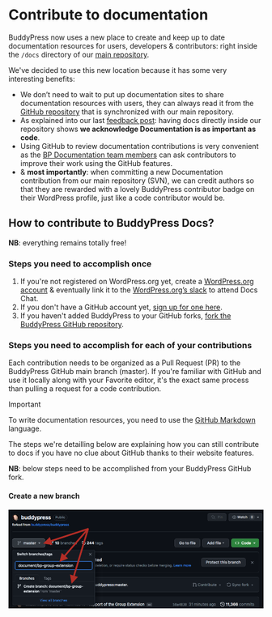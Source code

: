 # Contribute to documentation

BuddyPress now uses a new place to create and keep up to date documentation resources for users, developers & contributors: right inside the `/docs` directory of our [main repository](https://buddypress.trac.wordpress.org/browser/trunk#docs).

We've decided to use this new location because it has some very interesting benefits:

- We don’t need to wait to put up documentation sites to share documentation resources with users, they can always read it from the [GitHub repository](https://github.com/imath/buddypress/tree/master/docs) that is synchronized with our main repository.
- As explained into our last [feedback post](https://buddypress.org/2023/06/buddypress-community-contribution/): having docs directly inside our repository shows **we acknowledge Documentation is as important as code**.
- Using GitHub to review documentation contributions is very convenient as the [BP Documentation team members](https://github.com/orgs/buddypress/teams/documentation-team) can ask contributors to improve their work using the GitHub features.
- & **most importantly**: when committing a new Documentation contribution from our main repository (SVN), we can credit authors so that they are rewarded with a lovely BuddyPress contributor badge on their WordPress profile, just like a code contributor would be.

## How to contribute to BuddyPress Docs?

**NB**: everything remains totally free!

### Steps you need to accomplish once

1. If you're not registered on WordPress.org yet, create a [WordPress.org account](https://login.wordpress.org/register?locale=en_US) & eventually link it to the [WordPress.org’s slack](https://make.wordpress.org/chat/) to attend Docs Chat.
2. If you don't have a GitHub account yet, [sign up for one here](https://github.com/signup?source=header-repo&source_repo=buddypress%2Fbuddypress).
3. If you haven't added BuddyPress to your GitHub forks, [fork the BuddyPress GitHub repository](https://docs.github.com/en/get-started/quickstart/fork-a-repo).

### Steps you need to accomplish for each of your contributions

Each contribution needs to be organized as a Pull Request (PR) to the BuddyPress GitHub main branch (master). If you're familiar with GitHub and use it locally along with your Favorite editor, it's the exact same process than pulling a request for a code contribution.

> [!IMPORTANT]
> To write documentation resources, you need to use the [GitHub Markdown](https://docs.github.com/en/get-started/writing-on-github/getting-started-with-writing-and-formatting-on-github/basic-writing-and-formatting-syntax) language.

The steps we're detailling below are explaining how you can still contribute to docs if you have no clue about GitHub thanks to their website features.

**NB**: below steps need to be accomplished from your BuddyPress GitHub fork.

#### Create a new branch

 ![Create branch](../assets/04-pr-via-github.com-name-branch.png)
